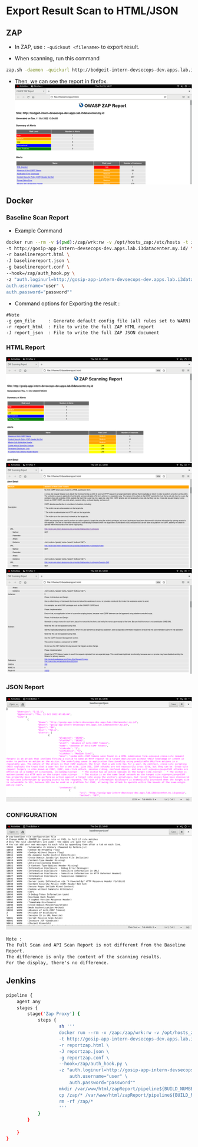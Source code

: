 # Export Result Scan to HTML/JSON

## ZAP
- In ZAP, use : ```-quickout <filename>``` to export result.

- When scanning, run this command 
```bash
zap.sh -daemon -quickurl http://bodgeit-intern-devsecops-dev.apps.lab.i3datacenter.my.id -quickout $(pwd)/report.html
```

- Then, we can see the report in firefox.
![zap_report1](../../images/zap_report.png)

## Docker
### Baseline Scan Report
- Example Command
```bash
docker run --rm -v $(pwd):/zap/wrk:rw -v /opt/hosts_zap:/etc/hosts -t ictu/zap2docker-weekly zap-baseline.py -I -j \
-t http://gosip-app-intern-devsecops-dev.apps.lab.i3datacenter.my.id/ \
-r baselinereport.html \
-J baselinereport.json \
-g baselinereport.conf \
--hook=/zap/auth_hook.py \
-z "auth.loginurl=http://gosip-app-intern-devsecops-dev.apps.lab.i3datacenter.my.id/login \
auth.username="user" \
auth.password="password""
```

- Command options for Exporting the result :
```
#Note
-g gen_file     : Generate default config file (all rules set to WARN)
-r report_html  : File to write the full ZAP HTML report
-J report_json  : File to write the full ZAP JSON document
```

### HTML Report
![baselinereport_html](../../images/baselinereport-html1.png)
![baselinereport_html](../../images/baselinereport-html2.png)
![baselinereport_html](../../images/baselinereport-html3.png)

### JSON Report
![baselinereport_json](../../images/baselinereport-json.png)

### CONFIGURATION
![baselinereport_conf](../../images/baselinereport-conf.png)

```
Note :
The Full Scan and API Scan Report is not different from the Baseline Report.
The difference is only the content of the scanning results.
For the display, there's no difference.
```

## Jenkins
```bash
pipeline {
    agent any
    stages {
        stage('Zap Proxy') {
            steps {
                    sh '''
                    docker run --rm -v /zap:/zap/wrk:rw -v /opt/hosts_zap:/etc/hosts -t ictu/zap2docker-weekly zap-baseline.py -I -j \
                    -t http://gosip-app-intern-devsecops-dev.apps.lab.i3datacenter.my.id/ \
                    -r reportzap.html \
                    -J reportzap.json \
                    -g reportzap.conf \
                    --hook=/zap/auth_hook.py \
                    -z "auth.loginurl=http://gosip-app-intern-devsecops-dev.apps.lab.i3datacenter.my.id/login \
                        auth.username="user" \
                        auth.password="password""
                    mkdir /var/www/html/zapReport/pipeline${BUILD_NUMBER}/                              
                    cp /zap/* /var/www/html/zapReport/pipeline${BUILD_NUMBER}/
                    rm -rf /zap/*
                    '''
            }
        }
      
    }
}
```
